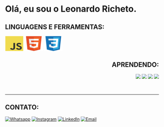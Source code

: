 # Olá, eu sou o Leonardo Richeto.

<h2>LINGUAGENS E FERRAMENTAS:</h2>
<div>
    <div>
    <img alt="Js" height="50" width="60" src="https://raw.githubusercontent.com/devicons/devicon/master/icons/javascript/javascript-original.svg">
    <img alt="HTML" height="50" width="60" src="https://raw.githubusercontent.com/devicons/devicon/master/icons/html5/html5-original.svg">
    <img alt="CSS" height="50" width="60" src="https://raw.githubusercontent.com/devicons/devicon/master/icons/css3/css3-original.svg">
</div>

<h2 align="right">APRENDENDO:</h2>
<div align="right">
  <img src="https://img.shields.io/badge/Node.js-43853D?style=for-the-badge&logo=node.js&logoColor=white">
  <img src="https://img.shields.io/badge/Express.js-404D59?style=for-the-badge">
  <img src="https://img.shields.io/badge/MongoDB-4EA94B?style=for-the-badge&logo=mongodb&logoColor=white">
  <img src="https://img.shields.io/badge/GIT-E44C30?style=for-the-badge&logo=git&logoColor=white">
 </div>
</div>
<br>
<br>

---

<h2>CONTATO:</h2>
<div>
    <a title="WhatsApp" href="https://wa.me/+5518997730639" target="_blank"><img alt="Whatsapp" width="70" src="https://upload.wikimedia.org/wikipedia/commons/6/6b/WhatsApp.svg"></a>
    <a title="Instagram" href="https://www.instagram.com/leonardo.richeto/" target="_blank"><img alt="Instagram" width="70" src="https://scdesign.org.br/wp-content/uploads/2021/04/icone-instagram-transparente-vazado.png"></a> 
    <a title="LinkedIn" href="https://www.linkedin.com/in/leonardo-richeto-183a37215/" target="_blank"><img alt="LinkedIn" width="70" src="https://upload.wikimedia.org/wikipedia/commons/8/81/LinkedIn_icon.svg"></a>
    <a title="Outlook Mail" href="mailto:leonardo-richeto@hotmail.com" target="_blank"><img alt="Email" width="70" src="https://upload.wikimedia.org/wikipedia/commons/d/df/Microsoft_Office_Outlook_%282018%E2%80%93present%29.svg"</a>
</div>
